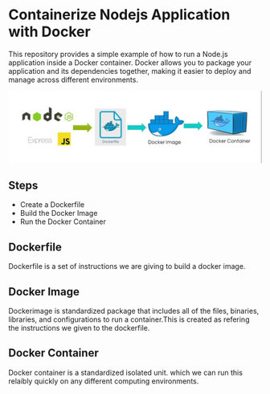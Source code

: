 # Containerize Nodejs Application with Docker

This repository provides a simple example of how to run a Node.js application inside a Docker container. Docker allows you to package your application and its dependencies together, making it easier to deploy and manage across different environments.

![Screenshot](https://github.com/Chanidu26/Hello_Docker/blob/main/Docker_Explanation.jpg)

## Steps

- Create a Dockerfile
- Build the Docker Image
- Run the Docker Container


## Dockerfile
Dockerfile is a set of instructions we are giving to build a docker image.


## Docker Image
Dockerimage is standardized package that includes all of the files, binaries, libraries, and configurations to run a container.This is created as refering the instructions we given to the dockerfile.

## Docker Container
Docker container is a standardized isolated unit. which we can run this relaibly quickly on any different computing environments.






